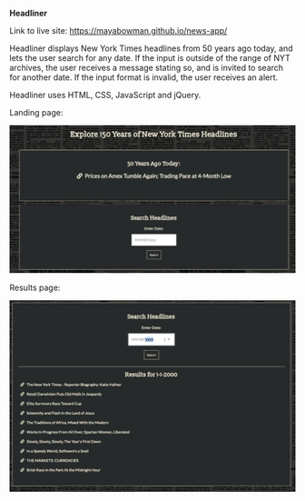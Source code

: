 **Headliner**

Link to live site: https://mayabowman.github.io/news-app/

Headliner displays New York Times headlines from 50 years ago today, and lets the user search for any date. If the input is
outside of the range of NYT archives, the user receives a message stating so, and is invited to search for another date. If 
the input format is invalid, the user receives an alert. 

Headliner uses HTML, CSS, JavaScript and jQuery.

Landing page:

![](images/landing-page.png)

Results page: 

![](images/results-page.png)


